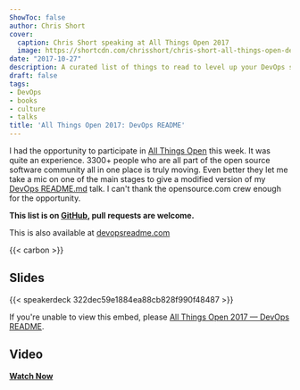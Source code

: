 ```yaml
---
ShowToc: false
author: Chris Short
cover:
  caption: Chris Short speaking at All Things Open 2017
  image: https://shortcdn.com/chrisshort/chris-short-all-things-open-devops-readme.jpg
date: "2017-10-27"
description: A curated list of things to read to level up your DevOps skills and knowledge.
draft: false
tags:
- DevOps
- books
- culture
- talks
title: 'All Things Open 2017: DevOps README'
---
```


I had the opportunity to participate in [All Things Open](https://allthingsopen.org/) this week. It was quite an experience. 3300+ people who are all part of the open source software community all in one place is truly moving. Even better they let me take a mic on one of the main stages to give a modified version of my [DevOps README.md](/devops-readme.md/) talk. I can't thank the opensource.com crew enough for the opportunity.

**This list is on [GitHub](https://github.com/chris-short/devopsreadme.com), pull requests are welcome.**

This is also available at [devopsreadme.com](https://devopsreadme.com/)

{{< carbon >}}

## Slides

{{< speakerdeck 322dec59e1884ea88cb828f990f48487 >}}

If you're unable to view this embed, please [All Things Open 2017 — DevOps README](https://shortcdn.com/chrisshort/pdf/DevOps_README.md_ATO2017.pdf).

## Video

[**Watch Now**](/video/devops_readme_md-ato-2017/)

